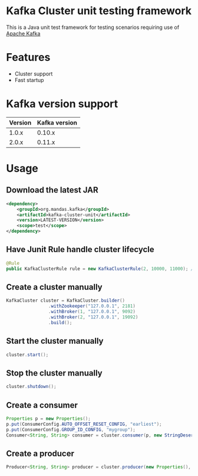# Kafka Cluster unit testing framework

This is a Java unit test framework for testing scenarios requiring use of [Apache Kafka](http://kafka.apache.org)

# Features

* Cluster support
* Fast startup

# Kafka version support

| Version | Kafka version |
| --- | --- |
| 1.0.x | 0.10.x |
| 2.0.x | 0.11.x |

# Usage

## Download the latest JAR

```xml
<dependency>
	<groupId>org.mandas.kafka</groupId>
	<artifactId>kafka-cluster-unit</artifactId>
	<version>LATEST-VERSION</version>
	<scope>test</scope>
</dependency>
```

## Have Junit Rule handle cluster lifecycle
```java
@Rule
public KafkaClusterRule rule = new KafkaClusterRule(2, 10000, 11000); // This will manage 2 kafka brokers at port 10000-11000
```

## Create a cluster manually
```java
KafkaCluster cluster = KafkaCluster.builder()
				.withZookeeper("127.0.0.1", 2181)
				.withBroker(1, "127.0.0.1", 9092)
				.withBroker(2, "127.0.0.1", 19092)
				.build();
```

## Start the cluster manually
```java
cluster.start();
```
## Stop the cluster manually
```java
cluster.shutdown();
```
## Create a consumer
```java
Properties p = new Properties();
p.put(ConsumerConfig.AUTO_OFFSET_RESET_CONFIG, "earliest");
p.put(ConsumerConfig.GROUP_ID_CONFIG, "mygroup");
Consumer<String, String> consumer = cluster.consumer(p, new StringDeserializer(), new StringDeserializer());
```
## Create a producer
```java
Producer<String, String> producer = cluster.producer(new Properties(), new StringSerializer(), new StringSerializer());
```
